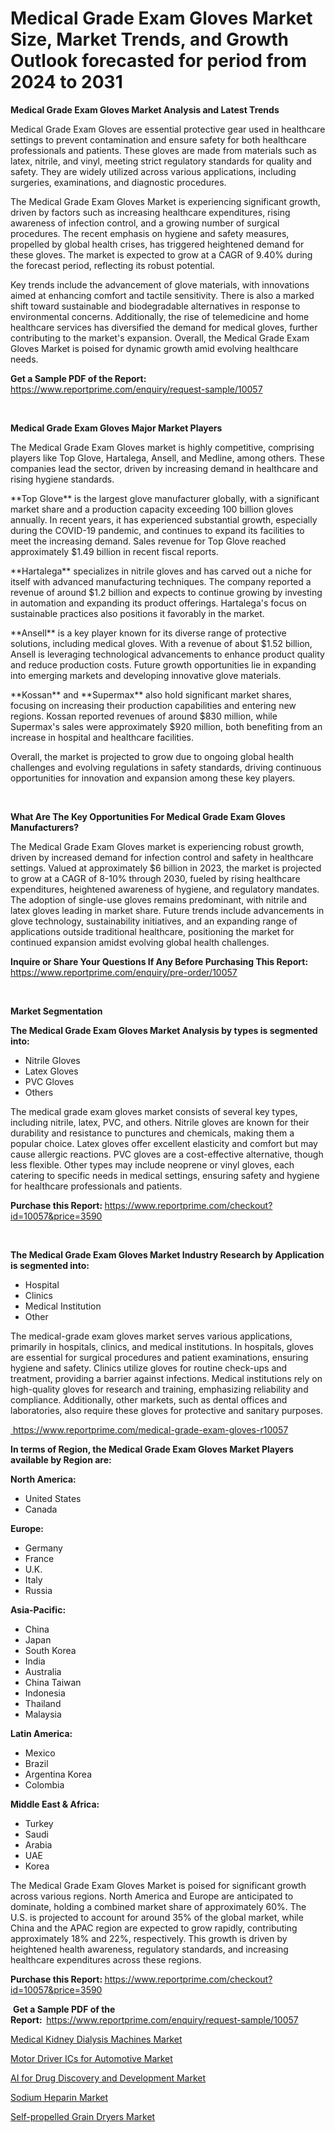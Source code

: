 <p><h1>Medical Grade Exam Gloves Market Size, Market Trends, and Growth Outlook forecasted for period from 2024 to 2031</h1></p><p><strong>Medical Grade Exam Gloves Market Analysis and Latest Trends</strong></p>
<p><p>Medical Grade Exam Gloves are essential protective gear used in healthcare settings to prevent contamination and ensure safety for both healthcare professionals and patients. These gloves are made from materials such as latex, nitrile, and vinyl, meeting strict regulatory standards for quality and safety. They are widely utilized across various applications, including surgeries, examinations, and diagnostic procedures.</p><p>The Medical Grade Exam Gloves Market is experiencing significant growth, driven by factors such as increasing healthcare expenditures, rising awareness of infection control, and a growing number of surgical procedures. The recent emphasis on hygiene and safety measures, propelled by global health crises, has triggered heightened demand for these gloves. The market is expected to grow at a CAGR of 9.40% during the forecast period, reflecting its robust potential.</p><p>Key trends include the advancement of glove materials, with innovations aimed at enhancing comfort and tactile sensitivity. There is also a marked shift toward sustainable and biodegradable alternatives in response to environmental concerns. Additionally, the rise of telemedicine and home healthcare services has diversified the demand for medical gloves, further contributing to the market's expansion. Overall, the Medical Grade Exam Gloves Market is poised for dynamic growth amid evolving healthcare needs.</p></p>
<p><strong>Get a Sample PDF of the Report:&nbsp;</strong> <a href="https://www.reportprime.com/enquiry/request-sample/10057">https://www.reportprime.com/enquiry/request-sample/10057</a></p>
<p>&nbsp;</p>
<p><strong>Medical Grade Exam Gloves Major Market Players</strong></p>
<p><p>The Medical Grade Exam Gloves market is highly competitive, comprising players like Top Glove, Hartalega, Ansell, and Medline, among others. These companies lead the sector, driven by increasing demand in healthcare and rising hygiene standards.</p><p>**Top Glove** is the largest glove manufacturer globally, with a significant market share and a production capacity exceeding 100 billion gloves annually. In recent years, it has experienced substantial growth, especially during the COVID-19 pandemic, and continues to expand its facilities to meet the increasing demand. Sales revenue for Top Glove reached approximately $1.49 billion in recent fiscal reports.</p><p>**Hartalega** specializes in nitrile gloves and has carved out a niche for itself with advanced manufacturing techniques. The company reported a revenue of around $1.2 billion and expects to continue growing by investing in automation and expanding its product offerings. Hartalega's focus on sustainable practices also positions it favorably in the market.</p><p>**Ansell** is a key player known for its diverse range of protective solutions, including medical gloves. With a revenue of about $1.52 billion, Ansell is leveraging technological advancements to enhance product quality and reduce production costs. Future growth opportunities lie in expanding into emerging markets and developing innovative glove materials.</p><p>**Kossan** and **Supermax** also hold significant market shares, focusing on increasing their production capabilities and entering new regions. Kossan reported revenues of around $830 million, while Supermax's sales were approximately $920 million, both benefiting from an increase in hospital and healthcare facilities.</p><p>Overall, the market is projected to grow due to ongoing global health challenges and evolving regulations in safety standards, driving continuous opportunities for innovation and expansion among these key players.</p></p>
<p>&nbsp;</p>
<p><strong>What Are The Key Opportunities For Medical Grade Exam Gloves Manufacturers?</strong></p>
<p><p>The Medical Grade Exam Gloves market is experiencing robust growth, driven by increased demand for infection control and safety in healthcare settings. Valued at approximately $6 billion in 2023, the market is projected to grow at a CAGR of 8-10% through 2030, fueled by rising healthcare expenditures, heightened awareness of hygiene, and regulatory mandates. The adoption of single-use gloves remains predominant, with nitrile and latex gloves leading in market share. Future trends include advancements in glove technology, sustainability initiatives, and an expanding range of applications outside traditional healthcare, positioning the market for continued expansion amidst evolving global health challenges.</p></p>
<p><strong>Inquire or Share Your Questions If Any Before Purchasing This Report:</strong> <a href="https://www.reportprime.com/enquiry/pre-order/10057">https://www.reportprime.com/enquiry/pre-order/10057</a></p>
<p>&nbsp;</p>
<p><strong>Market Segmentation</strong></p>
<p><strong>The Medical Grade Exam Gloves Market Analysis by types is segmented into:</strong></p>
<p><ul><li>Nitrile Gloves</li><li>Latex Gloves</li><li>PVC Gloves</li><li>Others</li></ul></p>
<p><p>The medical grade exam gloves market consists of several key types, including nitrile, latex, PVC, and others. Nitrile gloves are known for their durability and resistance to punctures and chemicals, making them a popular choice. Latex gloves offer excellent elasticity and comfort but may cause allergic reactions. PVC gloves are a cost-effective alternative, though less flexible. Other types may include neoprene or vinyl gloves, each catering to specific needs in medical settings, ensuring safety and hygiene for healthcare professionals and patients.</p></p>
<p><strong>Purchase this Report:&nbsp;</strong><a href="https://www.reportprime.com/checkout?id=10057&price=3590">https://www.reportprime.com/checkout?id=10057&price=3590</a></p>
<p>&nbsp;</p>
<p><strong>The Medical Grade Exam Gloves Market Industry Research by Application is segmented into:</strong></p>
<p><ul><li>Hospital</li><li>Clinics</li><li>Medical Institution</li><li>Other</li></ul></p>
<p><p>The medical-grade exam gloves market serves various applications, primarily in hospitals, clinics, and medical institutions. In hospitals, gloves are essential for surgical procedures and patient examinations, ensuring hygiene and safety. Clinics utilize gloves for routine check-ups and treatment, providing a barrier against infections. Medical institutions rely on high-quality gloves for research and training, emphasizing reliability and compliance. Additionally, other markets, such as dental offices and laboratories, also require these gloves for protective and sanitary purposes.</p></p>
<p><a href="https://www.reportprime.com/medical-grade-exam-gloves-r10057">&nbsp;https://www.reportprime.com/medical-grade-exam-gloves-r10057</a></p>
<p><strong>In terms of Region, the Medical Grade Exam Gloves Market Players available by Region are:</strong></p>
<p>
    <p> <strong> North America: </strong>
        <ul>
            <li>United States</li>
            <li>Canada</li>
        </ul>
        </p> 
    <p> <strong> Europe: </strong>
        <ul>
            <li>Germany</li>
            <li>France</li>
            <li>U.K.</li>
            <li>Italy</li>
            <li>Russia</li>
        </ul>
        </p> 
    <p> <strong> Asia-Pacific: </strong>
        <ul>
            <li>China</li>
            <li>Japan</li>
            <li>South Korea</li>
            <li>India</li>
            <li>Australia</li>
            <li>China Taiwan</li>
            <li>Indonesia</li>
            <li>Thailand</li>
            <li>Malaysia</li>
        </ul>
        </p> 
    <p> <strong> Latin America: </strong>
        <ul>
            <li>Mexico</li>
            <li>Brazil</li>
            <li>Argentina Korea</li>
            <li>Colombia</li>
        </ul>
        </p> 
    <p> <strong> Middle East & Africa: </strong>
        <ul>
            <li>Turkey</li>
            <li>Saudi</li>
            <li>Arabia</li>
            <li>UAE</li>
            <li>Korea</li>
        </ul>
    </p>
    </p>
<p><p>The Medical Grade Exam Gloves Market is poised for significant growth across various regions. North America and Europe are anticipated to dominate, holding a combined market share of approximately 60%. The U.S. is projected to account for around 35% of the global market, while China and the APAC region are expected to grow rapidly, contributing approximately 18% and 22%, respectively. This growth is driven by heightened health awareness, regulatory standards, and increasing healthcare expenditures across these regions.</p></p>
<p><strong>Purchase this Report: </strong><a href="https://www.reportprime.com/checkout?id=10057&price=3590">https://www.reportprime.com/checkout?id=10057&price=3590</a></p>
<p>&nbsp;<strong>Get a Sample PDF of the Report:&nbsp;&nbsp;</strong><a href="https://www.reportprime.com/enquiry/request-sample/10057">https://www.reportprime.com/enquiry/request-sample/10057</a></p>
<p><strong></strong></p>
<p><p><a href="https://github.com/tamvrosiya/Market-Research-Report-List-5/blob/main/medical-kidney-dialysis-machines-market.md">Medical Kidney Dialysis Machines Market</a></p><p><a href="https://medium.com/@eloisadavis1985/the-motor-driver-ics-for-automotive-market-has-experienced-impressive-growth-in-recent-years-f938bf164d02">Motor Driver ICs for Automotive Market</a></p><p><a href="https://issuu.com/reportprime-2/docs/ai-for-drug-discovery-and-developme_bd3c81fa4c3484">AI for Drug Discovery and Development Market</a></p><p><a href="https://www.linkedin.com/pulse/sodium-heparin-market-share-size-trends-industry-analysis-report-dysac?trackingId=rvIP7GnCRrWlR4PpHa8vlQ%3D%3D">Sodium Heparin Market</a></p><p><a href="https://medium.com/@eloisadavis1985/the-growth-of-the-self-propelled-grain-dryers-market-has-been-significant-driven-by-various-3fe39aac6353">Self-propelled Grain Dryers Market</a></p></p>